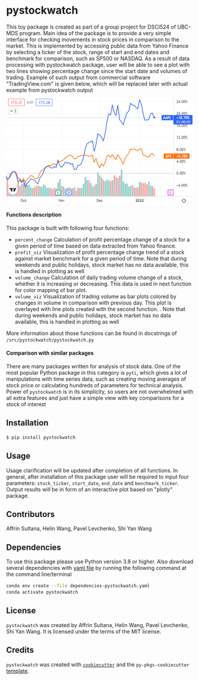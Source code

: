 # pystockwatch
This toy package is created as part of a group project for DSCI524 of UBC-MDS program. Main idea of the package is to provide a very simple interface for checking movements in stock prices in comparison to the market. This is implemented by accessing public data from Yahoo Finance by selecting a ticker of the stock, range of start and end dates and benchmark for comparison, such as SP500 or NASDAQ. As a result of data processing with pystockwatch package, user will be able to see a plot with two lines showing percentage change since the start date and volumes of trading. Example of such output from commercial software "TradingView.com" is given below, which will be replaced later with actual example from pystockwatch output

 <img src="docs/example.PNG">
 
 #### Functions description
 
 This package is built with following four functions:
 - `percent_change`
 Calculation of profit percentage change of a stock for a given period of time based on data extracted from Yahoo finance.
 - `profit_viz`
 Visualization of profit percentage change trend of a stock against market benchmark for a given period of time. Note that during weekends and public holidays, stock market has no data available, this is handled in plotting as well  
 - `volume_change`
 Calculation of daily trading volume change of a stock, whether it is increasing or decreasing. This data is used in  next function for color mapping of bar plot.
 - `volume_viz`
 Visualization of trading volume as bar plots colored by changes in volume in comparison with previous day. This plot is overlayed with line plots created with the second function. . Note that during weekends and public holidays, stock market has no data available, this is handled in plotting as well  
  
 More information about those functions can be found in docstrings of `/src/pystockwatch/pystockwatch.py`
 
#### Comparison with similar packages
There are many packages written for analysis of stock data. One of the most popular Python package in this category is `pyti`, which gives a lot of manipulations with time series data, such as creating moving averages of stock price or calculating hundreds of parameters for technical analysis. Power of `pystockwatch` is in its simplicity, so users are not overwhelmed with all extra features and just have a simple view with key comparisons for a stock of interest

## Installation

```bash
$ pip install pystockwatch
```

## Usage
Usage clarification will be updated after completion of all functions. In general, after installation of this package user will be required to input four parameters: `stock_ticker`, `start_date`, `end_date` and `benchmark_ticker`. Output results will be in form of an interactive plot based on "plotly" package. 

## Contributors

Affrin Sultana, Helin Wang, Pavel Levchenko, Shi Yan Wang

## Dependencies
To use this package please use Python version 3.8 or higher. Also download several dependencies with [yaml file](https://github.com/UBC-MDS/pystockwatch/blob/main/dependencies-pystockwatch.yaml) by running the following command at the command line/terminal
``` bash
conda env create --file dependencies-pystockwatch.yaml
conda activate pystockwatch
```

## License

`pystockwatch` was created by Affrin Sultana, Helin Wang, Pavel Levchenko, Shi Yan Wang. It is licensed under the terms of the MIT license.

## Credits

`pystockwatch` was created with [`cookiecutter`](https://cookiecutter.readthedocs.io/en/latest/) and the `py-pkgs-cookiecutter` [template](https://github.com/py-pkgs/py-pkgs-cookiecutter).
